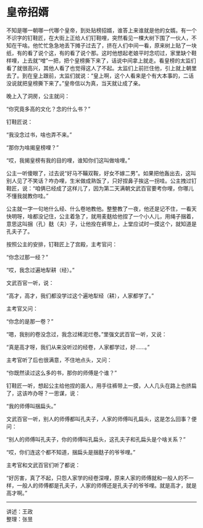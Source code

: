 # 皇帝招婿

不知是哪一朝哪一代哪个皇帝，到处贴榜招婿，谁答上来谁就是他的女婿。有一个不识字的钉鞋匠，在大街上正给人们钉鞋哩，突然看见一棵大树下围了一伙人，不知在干啥。他忙忙急急地丢下摊子过去了，挤在人们中间一看，原来树上贴了一块纸，有的看了说个这，有的看了说个那。这时他想起老娘平时念叨过，家里缺个鞋样哩，上去就“噌”一把，把个皇榜撕下来了，话说中间拿上就走。看皇榜的太监们看了就很高兴，其他人看了也觉得这人了不起。太监们上前拦住他，引上就上朝里去了。到在皇上跟前，太监们就说：“皇上啊，这个人看来是个有大本事的，二话没说就把皇榜撕下来了。”皇帝信以为真，当天就让成了亲。

晚上入了洞房，公主就问：

“你究竟多高的文化？念的什么书？”

钉鞋匠说：

“我没念过书，啥也弄不来。”

“那你为啥揭皇榜哩？”

“哎，我揭皇榜有我的目的哩，谁知你们这叫做啥哩。”

公主一听傻眼了，过去说“好马不鞴双鞍，好女不嫁二男”。如果把他轰出去，这叫别人见了不笑话？咋办哩，生米做成熟饭了，只好捏鼻子挨这一拐哇。公主拽过钉鞋匠，说：“咱俩已经成了这样儿了，因为第二天满朝文武百官要考你哩，你哪儿不懂我就教你哇。”

公主就一字一句地什么经、什么卷地教他。整整教了一夜，他还是记不住，一看天快明呀，啥都没记住，公主着急了，就用麦麸给他捏了一个小人儿，用绳子捆着，意思这叫捆（孔）麸（夫）子，让他拴在裤带上，上堂应试时一摸这个，就知道是孔夫子了。

按照公主的安排，钉鞋匠上了宫殿，主考官问：

“你念过那一经？”

“哎，我念过遍地犁耕（经）。”

文武百官一听，说：

“高才，高才，我们都没学过这个遍地犁经（耕），人家都学了。”

主考官又问：

“你念的是那一卷？”

“嗯，我别的卷没念过，我念过稀泥烂卷。”里强文武百官一听，又说：

“真是高才呀，我们从来没听过的经卷，人家都学过，好……。”

主考官听了后也很满意，不住地点头，又问：

“你既然读过这么多的书，那你的师傅是个谁？”

钉鞋匠一听，想起公主给他捏的面人，用手往裤带上一摸，人人几头在路上也挤扁了，这该咋办呀？一思谋，说：

“我的师傅叫捆扁头。”

文武百官一听，别人的师傅都叫孔夫子，人家的师傅叫孔扁头，这是怎么回事？便问：

“别人的师傅叫孔夫子，你的师傅叫孔扁头，这孔夫子和孔扁头是个啥关系？”

“哎，你们连这个都不知道，捆扁头是捆麸子的爷爷哩。”

主考官和文武百官们听了都说：

“好厉害，真了不起，只怨人家学的经卷深哩，原来人家的师傅就和一般人的不一样，一般人的师傅都是孔夫子，人家的师傅还是孔夫子的爷爷哩。就是高才，就是高才啊。”

---

讲述：王政  
整理：张昱
